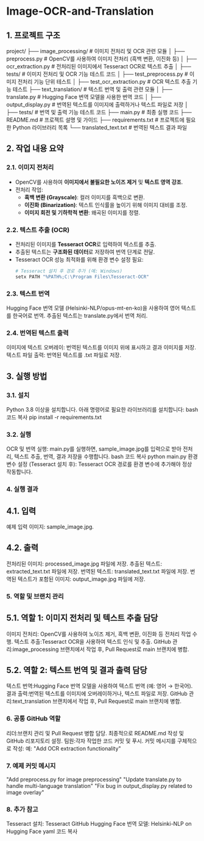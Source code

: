 # Image-OCR-and-Translation

## 1. 프로젝트 구조
project/ ├── image_processing/ # 이미지 전처리 및 OCR 관련 모듈 │ ├── preprocess.py # OpenCV를 사용하여 이미지 전처리 (흑백 변환, 이진화 등) │ ├── ocr_extraction.py # 전처리된 이미지에서 Tesseract OCR로 텍스트 추출 │ ├── tests/ # 이미지 전처리 및 OCR 기능 테스트 코드 │ ├── test_preprocess.py # 이미지 전처리 기능 단위 테스트 │ ├── test_ocr_extraction.py # OCR 텍스트 추출 기능 테스트 ├── text_translation/ # 텍스트 번역 및 출력 관련 모듈 │ ├── translate.py # Hugging Face 번역 모델을 사용한 번역 코드 │ ├── output_display.py # 번역된 텍스트를 이미지에 출력하거나 텍스트 파일로 저장 │ ├── tests/ # 번역 및 출력 기능 테스트 코드 ├── main.py # 최종 실행 코드 ├── README.md # 프로젝트 설명 및 가이드 ├── requirements.txt # 프로젝트에 필요한 Python 라이브러리 목록 └── translated_text.txt # 번역된 텍스트 결과 파일

## 2. 작업 내용 요약

### 2.1. 이미지 전처리
- OpenCV를 사용하여 **이미지에서 불필요한 노이즈 제거** 및 **텍스트 영역 강조**.
- 전처리 작업:
  - **흑백 변환 (Grayscale)**: 컬러 이미지를 흑백으로 변환.
  - **이진화 (Binarization)**: 텍스트 인식률을 높이기 위해 이미지 대비를 조정.
  - **이미지 회전 및 기하학적 변환**: 왜곡된 이미지를 정렬.

### 2.2. 텍스트 추출 (OCR)
- 전처리된 이미지를 **Tesseract OCR**로 입력하여 텍스트를 추출.
- 추출된 텍스트는 **구조화된 데이터**로 저장하여 번역 단계로 전달.
- Tesseract OCR 성능 최적화를 위해 환경 변수 설정 필요:
  ```bash
  # Tesseract 설치 후 경로 추가 (예: Windows)
  setx PATH "%PATH%;C:\Program Files\Tesseract-OCR"

### 2.3. 텍스트 번역
Hugging Face 번역 모델 (Helsinki-NLP/opus-mt-en-ko)을 사용하여 영어 텍스트를 한국어로 번역.
추출된 텍스트는 translate.py에서 번역 처리.
### 2.4. 번역된 텍스트 출력
이미지에 텍스트 오버레이:
번역된 텍스트를 이미지 위에 표시하고 결과 이미지를 저장.
텍스트 파일 출력:
번역된 텍스트를 .txt 파일로 저장.

## 3. 실행 방법
### 3.1. 설치
Python 3.8 이상을 설치합니다.
아래 명령어로 필요한 라이브러리를 설치합니다:
bash
코드 복사
pip install -r requirements.txt
### 3.2. 실행
OCR 및 번역 실행:
main.py를 실행하면, sample_image.jpg를 입력으로 받아 전처리, 텍스트 추출, 번역, 결과 저장을 수행합니다.
bash
코드 복사
python main.py
환경 변수 설정 (Tesseract 설치 후):
Tesseract OCR 경로를 환경 변수에 추가해야 정상 작동합니다.
### 4. 실행 결과
## 4.1. 입력
예제 입력 이미지: sample_image.jpg.
## 4.2. 출력
전처리된 이미지: processed_image.jpg 파일에 저장.
추출된 텍스트: extracted_text.txt 파일에 저장.
번역된 텍스트: translated_text.txt 파일에 저장.
번역된 텍스트가 포함된 이미지: output_image.jpg 파일에 저장.
### 5. 역할 및 브랜치 관리
## 5.1. 역할 1: 이미지 전처리 및 텍스트 추출 담당
이미지 전처리:
OpenCV를 사용하여 노이즈 제거, 흑백 변환, 이진화 등 전처리 작업 수행.
텍스트 추출:Tesseract OCR을 사용하여 텍스트 인식 및 추출.
GitHub 관리:image_processing 브랜치에서 작업 후, Pull Request로 main 브랜치에 병합.
## 5.2. 역할 2: 텍스트 번역 및 결과 출력 담당
텍스트 번역:Hugging Face 번역 모델을 사용하여 텍스트 번역 (예: 영어 → 한국어).
결과 출력:번역된 텍스트를 이미지에 오버레이하거나, 텍스트 파일로 저장.
GitHub 관리:text_translation 브랜치에서 작업 후, Pull Request로 main 브랜치에 병합.
### 6. 공통 GitHub 역할
리더:브랜치 관리 및 Pull Request 병합 담당.
최종적으로 README.md 작성 및 GitHub 리포지토리 설정.
팀원:각자 작업한 코드 커밋 및 푸시.
커밋 메시지를 구체적으로 작성:
예: "Add OCR extraction functionality"
### 7. 예제 커밋 메시지
"Add preprocess.py for image preprocessing"
"Update translate.py to handle multi-language translation"
"Fix bug in output_display.py related to image overlay"
### 8. 추가 참고
Tesseract 설치: Tesseract GitHub
Hugging Face 번역 모델: Helsinki-NLP on Hugging Face
yaml
코드 복사


